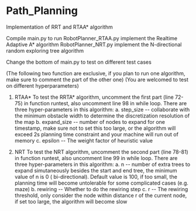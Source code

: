 # Path_Planning
Implementation of RRT and RTAA* algorithm

Compile main.py to run
RobotPlanner_RTAA.py implement the Realtime Adaptive A* algorithm
RobotPlanner_NRT.py implement the N-directional random exploring tree algorithm

Change the bottom of main.py to test on different test cases

(The following two function are exclusive, if you plan to run one algorithm, make sure to comment the part of the other one)
(You are welcomed to test on different hyperparameters)

1. RTAA*
To test the RRTA* algorithm, uncomment the first part (line 72-75) in function runtest, also uncomment line 98 in while loop.
There are three hyper-parameters in this algorithm:
	a. step_size 	--	collaborate with the minimum obstacle width to determine the discretization resolution of the map
	b. expand_size 	--	number of nodes to expand for one timestamp, make sure not to set this too large, or the algorithm will exceed 						2s planning time constraint and your machine will run out of memory
	c. epsilon		--	The weight factor of heuristic value  

2. NRT
To test the NRT algorithm, uncomment the second part (line 78-81) in function runtest, also uncomment line 99 in while loop.
There are three hyper-parameters in this algorithm:
	a. n 			--	number of extra trees to expand simutaneously besides the start and end tree, the minimum value of n is 0 (							bi-directional). Default value is 100, if too small, the planning time will become untolerable for some 							complicated cases (e.g. maze)
	b. rewiring		--	Whether to do the rewiring step
	c. r 			--	The rewiring threshold, only consider the node within distance r of the current node, if set too large, the 						algorithm will become slow

